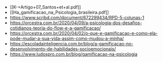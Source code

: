 - [[K-+Artigo+07_Santos+et+al.pdf]]
- [[Ha_gamificacao_na_Psicologia_brasileira.pdf]]
- https://www.scribd.com/document/672299434/RPD-5-colunas-1
- https://orcestra.com.br/2020/04/09/a-psicologia-dos-desafios-cotidianos-teoria-do-flow-e-a-gamificacao/
- https://orcestra.com.br/2020/04/02/o-que-e-gamificacao-e-como-ela-pode-mudar-a-sua-vida-assim-como-mudou-a-minha/
- https://escoladainteligencia.com.br/blog/a-gamificacao-no-desenvolvimento-de-habilidades-socioemocionais/
- https://www.ludospro.com.br/blog/gamificacao-na-psicologia